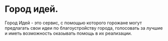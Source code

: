 Город идей.
=============

Город Идей - это сервис, с помощью которого горожане могут предлагать свои идеи по благоустройству города, голосовать за лучшие и иметь возможность оказывать помощь в их реализации.
